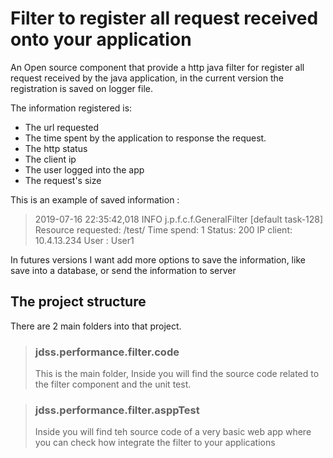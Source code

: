 # Filter to register all request received onto your application

An Open source component that provide a http java filter for register all request received by the java application,
in the current version the registration is saved on logger file. 

The information registered is:
*   The url requested 
*   The time spent by the application to response the request.
*   The http status 
*   The client ip
*   The user logged into the app
*   The request's size

This is an example of saved information :   
> 2019-07-16 22:35:42,018 INFO j.p.f.c.f.GeneralFilter [default task-128] Resource requested: /test/        Time spend:  1         Status:  200        IP client: 10.4.13.234        User : User1
 
In futures versions I want add more options to save the information, like save into a database, or send the information to server 


## The project structure
There are 2 main folders into that project.
      
> ### jdss.performance.filter.code
> This is the main folder, Inside you will find the source code related to the filter component and the unit test.   
    
    
> ### jdss.performance.filter.asppTest 
> Inside you will find teh source code of a very basic web app where you can check how integrate the filter 
to your applications 

